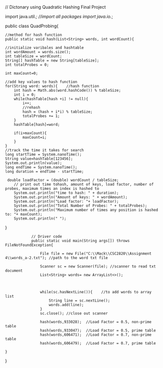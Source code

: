 // Dictonary using Quadratic Hashing Final Project

import java.util.*;     //import all packages
import java.io.*;


public class QuadProbing{

    //method for hash function
    public static void hash(List<String> words, int wordCount){
    
    //initialize varibales and hashtable
    int wordAmount = words.size();
    int tableSize = wordCount;    
    String[] hashTable = new String[tableSize];
    int totalProbes = 0;
    
    int maxCount=0;
    
    //add key values to hash function
    for(String word: words){    //hash function
        int hash = Math.abs(word.hashCode()) % tableSize;
        int i = 0;
        while(hashTable[hash +i] != null){ 
            i++;
            //rehash
            hash = (hash + i*i) % tableSize;
            totalProbes += 1;
        }
        hashTable[hash]=word;

        if(i>maxCount){
            maxCount=i;
        }
    }
    //track the time it takes for search
    long startTime = System.nanoTime();
    String value=hashTable[123456];
    System.out.println(value); 
    long endTime = System.nanoTime();
    long duration = endTime - startTime;

     double loadFactor = (double) wordCount / tableSize;
        // print out time tohash, amount of keys, load factor, number of probes, maximum times an index is hashed to
        System.out.println("time to hash: " + duration);
        System.out.println("Amount of keys: " + wordAmount);
        System.out.println("Load factor: "+ loadFactor);
        System.out.println("Total Number of Probes: " + totalProbes);
        System.out.println("Maximum number of times any position is hashed to: "+ maxCount);
        System.out.println(" ");
}
        
        
            
                // Driver code
                public static void main(String args[]) throws FileNotFoundException{
            
                    File file = new File("C:\\Mack\\CSC2820\\Assignment 4\\words_a-2.txt"); //path to the word txt file
            
                    Scanner sc = new Scanner(file); //scanner to read txt document
                    List<String> words= new ArrayList<>();  
            
            
                   
                    while(sc.hasNextLine()){    //to add words to array list
                        String line = sc.nextLine();
                        words.add(line);
                    }
                    sc.close(); //close out scanner
            
                    hash(words,933028);  //Load Factor = 0.5, non-prime table
                    hash(words,933047);  //Load Factor = 0.5, prime table
                    hash(words,606471);  //Load Factor = 0.7, non-prime table
                    hash(words,606479);  //Load Factor = 0.7, prime table

    }


}
